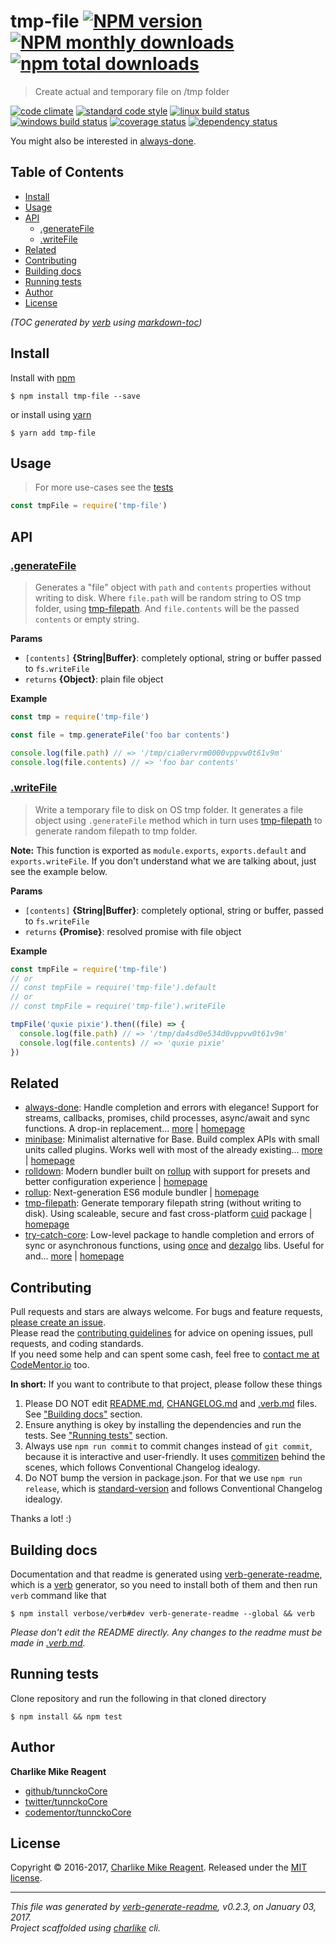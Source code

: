 # tmp-file [![NPM version](https://img.shields.io/npm/v/tmp-file.svg?style=flat)](https://www.npmjs.com/package/tmp-file) [![NPM monthly downloads](https://img.shields.io/npm/dm/tmp-file.svg?style=flat)](https://npmjs.org/package/tmp-file) [![npm total downloads][downloads-img]][downloads-url]

> Create actual and temporary file on /tmp folder

[![code climate][codeclimate-img]][codeclimate-url] 
[![standard code style][standard-img]][standard-url] 
[![linux build status][travis-img]][travis-url] 
[![windows build status][appveyor-img]][appveyor-url] 
[![coverage status][coveralls-img]][coveralls-url] 
[![dependency status][david-img]][david-url]

You might also be interested in [always-done](https://github.com/hybridables/always-done#readme).

## Table of Contents
- [Install](#install)
- [Usage](#usage)
- [API](#api)
  * [.generateFile](#generatefile)
  * [.writeFile](#writefile)
- [Related](#related)
- [Contributing](#contributing)
- [Building docs](#building-docs)
- [Running tests](#running-tests)
- [Author](#author)
- [License](#license)

_(TOC generated by [verb](https://github.com/verbose/verb) using [markdown-toc](https://github.com/jonschlinkert/markdown-toc))_

## Install
Install with [npm](https://www.npmjs.com/)

```
$ npm install tmp-file --save
```

or install using [yarn](https://yarnpkg.com)

```
$ yarn add tmp-file
```

## Usage
> For more use-cases see the [tests](test.js)

```js
const tmpFile = require('tmp-file')
```

## API

### [.generateFile](index.js#L38)
> Generates a "file" object with `path` and `contents` properties without writing to disk. Where `file.path` will be random string to OS tmp folder, using [tmp-filepath][]. And `file.contents` will be the passed `contents` or empty string.

**Params**

* `[contents]` **{String|Buffer}**: completely optional, string or buffer passed to `fs.writeFile`    
* `returns` **{Object}**: plain file object  

**Example**

```js
const tmp = require('tmp-file')

const file = tmp.generateFile('foo bar contents')

console.log(file.path) // => '/tmp/cia0ervrm0000vppvw0t61v9m'
console.log(file.contents) // => 'foo bar contents'
```

### [.writeFile](index.js#L81)
> Write a temporary file to disk on OS tmp folder. It generates a file object using `.generateFile` method which in turn uses [tmp-filepath][] to generate random filepath to tmp folder.

**Note:** This function is exported as `module.exports`,
`exports.default` and `exports.writeFile`. If you don't
understand what we are talking about, just see the example below.

**Params**

* `[contents]` **{String|Buffer}**: completely optional, string or buffer, passed to `fs.writeFile`    
* `returns` **{Promise}**: resolved promise with file object  

**Example**

```js
const tmpFile = require('tmp-file')
// or
// const tmpFile = require('tmp-file').default
// or
// const tmpFile = require('tmp-file').writeFile

tmpFile('quxie pixie').then((file) => {
  console.log(file.path) // => '/tmp/da4sd0e534d0vppvw0t61v9m'
  console.log(file.contents) // => 'quxie pixie'
})
```

## Related
- [always-done](https://www.npmjs.com/package/always-done): Handle completion and errors with elegance! Support for streams, callbacks, promises, child processes, async/await and sync functions. A drop-in replacement… [more](https://github.com/hybridables/always-done#readme) | [homepage](https://github.com/hybridables/always-done#readme "Handle completion and errors with elegance! Support for streams, callbacks, promises, child processes, async/await and sync functions. A drop-in replacement for [async-done][] - pass 100% of its tests plus more")
- [minibase](https://www.npmjs.com/package/minibase): Minimalist alternative for Base. Build complex APIs with small units called plugins. Works well with most of the already existing… [more](https://github.com/node-minibase/minibase#readme) | [homepage](https://github.com/node-minibase/minibase#readme "Minimalist alternative for Base. Build complex APIs with small units called plugins. Works well with most of the already existing [base][] plugins.")
- [rolldown](https://www.npmjs.com/package/rolldown): Modern bundler built on [rollup][] with support for presets and better configuration experience | [homepage](https://github.com/rolldown/rolldown#readme "Modern bundler built on [rollup][] with support for presets and better configuration experience")
- [rollup](https://www.npmjs.com/package/rollup): Next-generation ES6 module bundler | [homepage](https://github.com/rollup/rollup "Next-generation ES6 module bundler")
- [tmp-filepath](https://www.npmjs.com/package/tmp-filepath): Generate temporary filepath string (without writing to disk). Using scaleable, secure and fast cross-platform [cuid][] package | [homepage](https://github.com/tunnckocore/tmp-filepath#readme "Generate temporary filepath string (without writing to disk). Using scaleable, secure and fast cross-platform [cuid][] package")
- [try-catch-core](https://www.npmjs.com/package/try-catch-core): Low-level package to handle completion and errors of sync or asynchronous functions, using [once][] and [dezalgo][] libs. Useful for and… [more](https://github.com/hybridables/try-catch-core#readme) | [homepage](https://github.com/hybridables/try-catch-core#readme "Low-level package to handle completion and errors of sync or asynchronous functions, using [once][] and [dezalgo][] libs. Useful for and used in higher-level libs such as [always-done][] to handle completion of anything.")

## Contributing
Pull requests and stars are always welcome. For bugs and feature requests, [please create an issue](https://github.com/tunnckoCore/tmp-file/issues/new).  
Please read the [contributing guidelines](CONTRIBUTING.md) for advice on opening issues, pull requests, and coding standards.  
If you need some help and can spent some cash, feel free to [contact me at CodeMentor.io](https://www.codementor.io/tunnckocore?utm_source=github&utm_medium=button&utm_term=tunnckocore&utm_campaign=github) too.

**In short:** If you want to contribute to that project, please follow these things

1. Please DO NOT edit [README.md](README.md), [CHANGELOG.md](CHANGELOG.md) and [.verb.md](.verb.md) files. See ["Building docs"](#building-docs) section.
2. Ensure anything is okey by installing the dependencies and run the tests. See ["Running tests"](#running-tests) section.
3. Always use `npm run commit` to commit changes instead of `git commit`, because it is interactive and user-friendly. It uses [commitizen][] behind the scenes, which follows Conventional Changelog idealogy.
4. Do NOT bump the version in package.json. For that we use `npm run release`, which is [standard-version][] and follows Conventional Changelog idealogy.

Thanks a lot! :)

## Building docs
Documentation and that readme is generated using [verb-generate-readme][], which is a [verb][] generator, so you need to install both of them and then run `verb` command like that

```
$ npm install verbose/verb#dev verb-generate-readme --global && verb
```

_Please don't edit the README directly. Any changes to the readme must be made in [.verb.md](.verb.md)._

## Running tests
Clone repository and run the following in that cloned directory

```
$ npm install && npm test
```

## Author
**Charlike Mike Reagent**

+ [github/tunnckoCore](https://github.com/tunnckoCore)
+ [twitter/tunnckoCore](http://twitter.com/tunnckoCore)
+ [codementor/tunnckoCore](https://codementor.io/tunnckoCore)

## License
Copyright © 2016-2017, [Charlike Mike Reagent](http://i.am.charlike.online). Released under the [MIT license](LICENSE).

***

_This file was generated by [verb-generate-readme](https://github.com/verbose/verb-generate-readme), v0.2.3, on January 03, 2017._  
_Project scaffolded using [charlike][] cli._

[always-done]: https://github.com/hybridables/always-done
[async-done]: https://github.com/gulpjs/async-done
[base]: https://github.com/node-base/base
[charlike]: https://github.com/tunnckocore/charlike
[commitizen]: https://github.com/commitizen/cz-cli
[cuid]: https://github.com/ericelliott/cuid
[dezalgo]: https://github.com/npm/dezalgo
[once]: https://github.com/isaacs/once
[rollup]: https://github.com/rollup/rollup
[standard-version]: https://github.com/conventional-changelog/standard-version
[tmp-filepath]: https://github.com/tunnckocore/tmp-filepath
[verb-generate-readme]: https://github.com/verbose/verb-generate-readme
[verb]: https://github.com/verbose/verb

[downloads-url]: https://www.npmjs.com/package/tmp-file
[downloads-img]: https://img.shields.io/npm/dt/tmp-file.svg

[codeclimate-url]: https://codeclimate.com/github/tunnckoCore/tmp-file
[codeclimate-img]: https://img.shields.io/codeclimate/github/tunnckoCore/tmp-file.svg

[travis-url]: https://travis-ci.org/tunnckoCore/tmp-file
[travis-img]: https://img.shields.io/travis/tunnckoCore/tmp-file/master.svg?label=linux

[appveyor-url]: https://ci.appveyor.com/project/tunnckoCore/tmp-file
[appveyor-img]: https://img.shields.io/appveyor/ci/tunnckoCore/tmp-file/master.svg?label=windows

[coveralls-url]: https://coveralls.io/r/tunnckoCore/tmp-file
[coveralls-img]: https://img.shields.io/coveralls/tunnckoCore/tmp-file.svg

[david-url]: https://david-dm.org/tunnckoCore/tmp-file
[david-img]: https://img.shields.io/david/tunnckoCore/tmp-file.svg

[standard-url]: https://github.com/feross/standard
[standard-img]: https://img.shields.io/badge/code%20style-standard-brightgreen.svg

